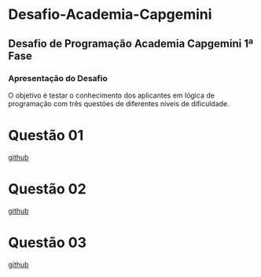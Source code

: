 
# Desafio-Academia-Capgemini

## Desafio de Programação Academia Capgemini 1ª Fase

### Apresentação do Desafio

O objetivo é testar o conhecimento dos aplicantes em lógica de programação com três questões de diferentes níveis de dificuldade.

# Questão 01

[github](https://github.com/enirya/Desafio-Academia-Capgemini/tree/main/Questao_01)

# Questão 02

[github](https://github.com/enirya/Desafio-Academia-Capgemini/tree/main/Questao_02)

# Questão 03

[github](https://github.com/enirya/Desafio-Academia-Capgemini/tree/main/Questao_03)

